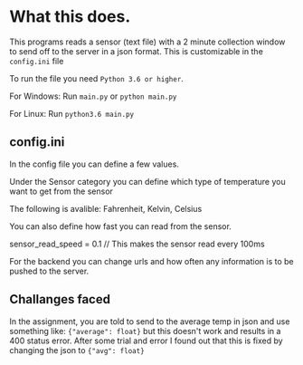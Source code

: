# What this does.

This programs reads a sensor (text file) with a 2 minute collection window
to send off to the server in a json format. This is customizable in the `config.ini` file 

To run the file you need `Python 3.6 or higher`.

For Windows: Run `main.py` or `python main.py`

For Linux: Run `python3.6 main.py`

## config.ini
In the config file you can define a few values. 

Under the Sensor category you can define which type of temperature you want to get from the sensor

The following is avalible: Fahrenheit, Kelvin, Celsius

You can also define how fast you can read from the sensor.

sensor_read_speed = 0.1 // This makes the sensor read every 100ms 

For the backend you can change urls and how often any information is to be pushed to the server.

## Challanges faced

In the assignment, you are told to send to the average temp in json and use something like: `{"average": float}` 
but this doesn't work and results in a 400 status error. After some trial and error I found out that this is fixed 
by changing the json to `{"avg": float}`
